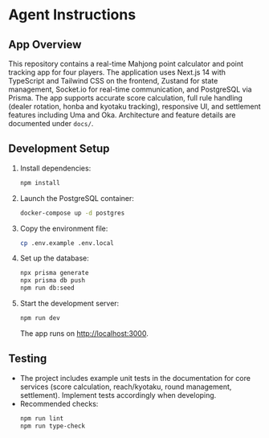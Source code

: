 # Agent Instructions

## App Overview

This repository contains a real-time Mahjong point calculator and point tracking app for four players. The application uses Next.js 14 with TypeScript and Tailwind CSS on the frontend, Zustand for state management, Socket.io for real-time communication, and PostgreSQL via Prisma. The app supports accurate score calculation, full rule handling (dealer rotation, honba and kyotaku tracking), responsive UI, and settlement features including Uma and Oka. Architecture and feature details are documented under `docs/`.

## Development Setup

1. Install dependencies:
   ```bash
   npm install
   ```
2. Launch the PostgreSQL container:
   ```bash
   docker-compose up -d postgres
   ```
3. Copy the environment file:
   ```bash
   cp .env.example .env.local
   ```
4. Set up the database:
   ```bash
   npx prisma generate
   npx prisma db push
   npm run db:seed
   ```
5. Start the development server:
   ```bash
   npm run dev
   ```
   The app runs on <http://localhost:3000>.

## Testing

- The project includes example unit tests in the documentation for core services (score calculation, reach/kyotaku, round management, settlement). Implement tests accordingly when developing.
- Recommended checks:
  ```bash
  npm run lint
  npm run type-check
  ```

